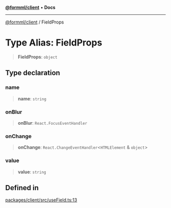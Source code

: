 [**@formml/client**](../README.md) • **Docs**

---

[@formml/client](../globals.md) / FieldProps

# Type Alias: FieldProps

> **FieldProps**: `object`

## Type declaration

### name

> **name**: `string`

### onBlur

> **onBlur**: `React.FocusEventHandler`

### onChange

> **onChange**: `React.ChangeEventHandler`\<`HTMLElement` & `object`\>

### value

> **value**: `string`

## Defined in

[packages/client/src/useField.ts:13](https://github.com/formml/formml/blob/0935699dc984f24409f889758853e111ec082a60/packages/client/src/useField.ts#L13)
